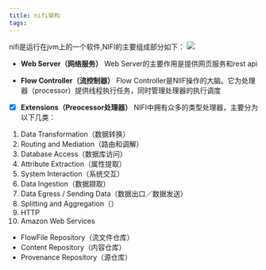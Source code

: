 ```yaml
---
title: nifi架构
tags:
---
```


nifi是运行在jvm上的一个软件,NIFI的主要组成部分如下：
![](https://nifi.apache.org/docs/nifi-docs/html/images/zero-master-node.png)

- **Web Server（网络服务）**
 Web Server的主要作用是提供网页服务和rest api

- **Flow Controller（流控制器）**
 Flow Controller是NIIF操作的大脑。它为处理器（processor）提供线程执行任务，同时管理处理器的执行调度

- [x] **Extensions（Preocessor处理器）**
NIFI中拥有众多的类型处理器，主要分为以下几类：
1. Data Transformation（数据转换）
2. Routing and Mediation（路由和调解）
3. Database Access（数据库访问）
4. Attribute Extraction（属性提取）
5. System Interaction（系统交互）
6. Data Ingestion（数据撷取）
7. Data Egress / Sending Data（数据出口／数据发送）
8. Splitting and Aggregation（）
9. HTTP
10. Amazon Web Services

- FlowFile Repository（流文件仓库）
- Content Repository（内容仓库）
- Provenance Repository（源仓库）
